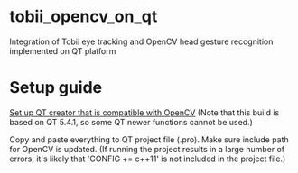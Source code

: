 # tobii_opencv_on_qt
Integration of Tobii eye tracking and OpenCV head gesture recognition implemented on QT platform

# Setup guide
[Set up QT creator that is compatible with OpenCV](https://www.youtube.com/watch?v=ox6NFWE8xg4&lc=Ughv6GFWxv8XR3gCoAEC)
(Note that this build is based on QT 5.4.1, so some QT newer functions cannot be used.)

Copy and paste everything to QT project file (.pro). Make sure include path for OpenCV is updated.
(If running the project results in a large number of errors, it's likely that 'CONFIG += c++11' is not included in the project file.)
